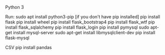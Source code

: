 Python 3

Run:
sudo apt install python3-pip [if you don't have pip installed]
pip install flask
pip install wheel
pip install flask_bootstrap4
pip install flask_wtf
pip install flask_sqlalchemy
pip install flask_login
pip install pymysql
sudo apt-get install mysql-server
sudo apt-get install libmysqlclient-dev
pip install flask-mysql

CSV
pip install pandas